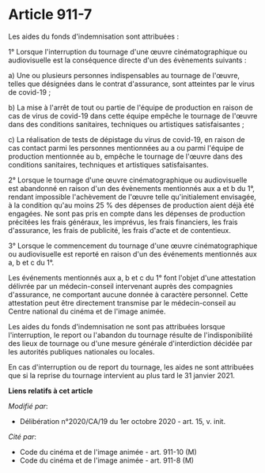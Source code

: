 # Article 911-7

Les aides du fonds d'indemnisation sont attribuées :

1° Lorsque l'interruption du tournage d'une œuvre cinématographique ou audiovisuelle est la conséquence directe d'un des
évènements suivants :

a) Une ou plusieurs personnes indispensables au tournage de l'œuvre, telles que désignées dans le contrat d'assurance, sont
atteintes par le virus de covid-19 ;

b) La mise à l'arrêt de tout ou partie de l'équipe de production en raison de cas de virus de covid-19 dans cette équipe
empêche le tournage de l'œuvre dans des conditions sanitaires, techniques ou artistiques satisfaisantes ;

c) La réalisation de tests de dépistage du virus de covid-19, en raison de cas contact parmi les personnes mentionnées au a
ou parmi l'équipe de production mentionnée au b, empêche le tournage de l'œuvre dans des conditions sanitaires, techniques et
artistiques satisfaisantes.

2° Lorsque le tournage d'une œuvre cinématographique ou audiovisuelle est abandonné en raison d'un des évènements mentionnés
aux a et b du 1°, rendant impossible l'achèvement de l'œuvre telle qu'initialement envisagée, à la condition qu'au moins 25 %
des dépenses de production aient déjà été engagées. Ne sont pas pris en compte dans les dépenses de production précitées les
frais généraux, les imprévus, les frais financiers, les frais d'assurance, les frais de publicité, les frais d'acte et de
contentieux.

3° Lorsque le commencement du tournage d'une œuvre cinématographique ou audiovisuelle est reporté en raison d'un des
événements mentionnés aux a, b et c du 1°.

Les événements mentionnés aux a, b et c du 1° font l'objet d'une attestation délivrée par un médecin-conseil intervenant
auprès des compagnies d'assurance, ne comportant aucune donnée à caractère personnel. Cette attestation peut être directement
transmise par le médecin-conseil au Centre national du cinéma et de l'image animée.

Les aides du fonds d'indemnisation ne sont pas attribuées lorsque l'interruption, le report ou l'abandon du tournage résulte
de l'indisponibilité des lieux de tournage ou d'une mesure générale d'interdiction décidée par les autorités publiques
nationales ou locales.

En cas d'interruption ou de report du tournage, les aides ne sont attribuées que si la reprise du tournage intervient au plus
tard le 31 janvier 2021.

**Liens relatifs à cet article**

_Modifié par_:

  - Délibération n°2020/CA/19 du 1er octobre 2020 - art. 15, v. init.

_Cité par_:

  - Code du cinéma et de l'image animée - art. 911-10 (M)
  - Code du cinéma et de l'image animée - art. 911-8 (M)
